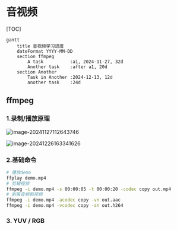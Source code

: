 # 音视频

[TOC]

```mermaid
gantt
    title 音视频学习进度
    dateFormat YYYY-MM-DD
    section ffmpeg
        A task          :a1, 2024-11-27, 32d
        Another task    :after a1, 20d
    section Another
        Task in Another :2024-12-13, 12d
        another task    :24d
```



## ffmpeg

### 1.录制/播放原理

![image-20241127112643746](https://typora-notes-codervv.oss-cn-shanghai.aliyuncs.com/img_for_typora/202411271126876.png)



![image-20241226163341626](https://typora-notes-codervv.oss-cn-shanghai.aliyuncs.com/img_for_typora/202412261633843.png)



### 2.基础命令

```sh
# 播放demo
ffplay demo.mp4
# 剪辑视频
ffmpeg -i demo.mp4 -s 00:00:05 -t 00:00:20 -codec copy out.mp4
# 剥离音频和视频
ffmpeg -i demo.mp4 -acodec copy -vn out.aac
ffmpeg -i demo.mp4 -vcodec copy -an out.h264
```



### 3. YUV / RGB
